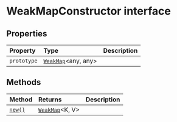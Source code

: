 # WeakMapConstructor interface












## Properties

| Property	   | Type	| Description|
|:-------------|:-------|:-----------|
|`prototype`      | [`WeakMap`](../../es6-collections.api/interface/weakmap.md)<any, any> |  |




## Methods

| Method	   |  Returns	| Description|
|:-------------|:-------|:-----------|
|[`new()`](__new-weakmapconstructor.md)      | [`WeakMap`](../../es6-collections.api/interface/weakmap.md)<K, V> |  |




